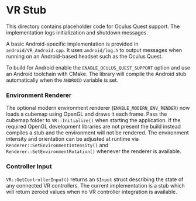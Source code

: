 # VR Stub

This directory contains placeholder code for Oculus Quest support. The implementation logs initialization and shutdown messages.

A basic Android-specific implementation is provided in `android/VR_Android.cpp`. It uses `android/log.h` to output messages when running on an Android-based headset such as the Oculus Quest.

To build for Android enable the `ENABLE_OCULUS_QUEST_SUPPORT` option and use an Android toolchain with CMake. The library will compile the Android stub automatically when the `ANDROID` variable is set.

### Environment Renderer
The optional modern environment renderer (`ENABLE_MODERN_ENV_RENDER`) now loads
a cubemap using OpenGL and draws it each frame. Pass the cubemap folder to
`VR::Initialize()` when starting the application. If the required OpenGL
development libraries are not present the build instead compiles a stub and the
environment will not be rendered. The environment intensity and orientation can
be adjusted at runtime via `Renderer::SetEnvironmentIntensity()` and
`Renderer::SetEnvironmentRotation()` whenever the renderer is available.

### Controller Input
`VR::GetControllerInput()` returns an `SInput` struct describing the state of any
connected VR controllers. The current implementation is a stub which will return
zeroed values when no VR controller integration is available.

